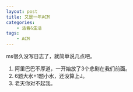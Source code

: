 ```yaml
---
layout: post
title: 又是一年ACM
categories:
    - 活着&生活
tags:
    - ACM
---
```


ms很久没写日志了，就简单说几点吧。

1. 阿里巴巴不厚道，一开始放了3个悲剧在我们前面。
2. 6题大水+1题小水，还没算上J。
3. 老天你对不起我。
